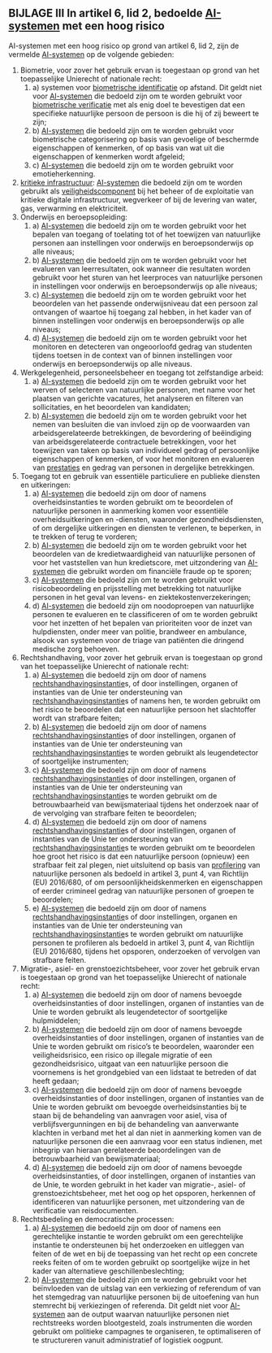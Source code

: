## BIJLAGE III In artikel 6, lid 2, bedoelde [AI-systemen](a3.md#^ai-systeem) met een hoog risico

AI-systemen met een hoog risico op grond van artikel 6, lid 2, zijn de vermelde [AI-systemen](a3.md#^ai-systeem) op de volgende gebieden:

1. Biometrie, voor zover het gebruik ervan is toegestaan op grond van het toepasselijke Unierecht of nationale recht:
   1. a) systemen voor [biometrische identificatie](a3.md#^bioid) op afstand. Dit geldt niet voor [AI-systemen](a3.md#^ai-systeem) die bedoeld zijn om te worden gebruikt voor [biometrische verificatie](a3.md#^biover) met als enig doel te bevestigen dat een specifieke natuurlijke persoon de persoon is die hij of zij beweert te zijn;
   2. b) [AI-systemen](a3.md#^ai-systeem) die bedoeld zijn om te worden gebruikt voor biometrische categorisering op basis van gevoelige of beschermde eigenschappen of kenmerken, of op basis van wat uit die eigenschappen of kenmerken wordt afgeleid;
   3. c) [AI-systemen](a3.md#^ai-systeem) die bedoeld zijn om te worden gebruikt voor emotieherkenning.
2. [kritieke infrastructuur](a3.md#^kritin): [AI-systemen](a3.md#^ai-systeem) die bedoeld zijn om te worden gebruikt als [veiligheidscomponent](a3.md#^veiligheidscomponent) bij het beheer of de exploitatie van kritieke digitale infrastructuur, wegverkeer of bij de levering van water, gas, verwarming en elektriciteit.
3. Onderwijs en beroepsopleiding:
   1. a) [AI-systemen](a3.md#^ai-systeem) die bedoeld zijn om te worden gebruikt voor het bepalen van toegang of toelating tot of het toewijzen van natuurlijke personen aan instellingen voor onderwijs en beroepsonderwijs op alle niveaus;
   2. b) [AI-systemen](a3.md#^ai-systeem) die bedoeld zijn om te worden gebruikt voor het evalueren van leerresultaten, ook wanneer die resultaten worden gebruikt voor het sturen van het leerproces van natuurlijke personen in instellingen voor onderwijs en beroepsonderwijs op alle niveaus;
   3. c) [AI-systemen](a3.md#^ai-systeem) die bedoeld zijn om te worden gebruikt voor het beoordelen van het passende onderwijsniveau dat een persoon zal ontvangen of waartoe hij toegang zal hebben, in het kader van of binnen instellingen voor onderwijs en beroepsonderwijs op alle niveaus;
   4. d) [AI-systemen](a3.md#^ai-systeem) die bedoeld zijn om te worden gebruikt voor het monitoren en detecteren van ongeoorloofd gedrag van studenten tijdens toetsen in de context van of binnen instellingen voor onderwijs en beroepsonderwijs op alle niveaus.
4. Werkgelegenheid, personeelsbeheer en toegang tot zelfstandige arbeid:
   1. a) [AI-systemen](a3.md#^ai-systeem) die bedoeld zijn om te worden gebruikt voor het werven of selecteren van natuurlijke personen, met name voor het plaatsen van gerichte vacatures, het analyseren en filteren van sollicitaties, en het beoordelen van kandidaten;
   2. b) [AI-systemen](a3.md#^ai-systeem) die bedoeld zijn om te worden gebruikt voor het nemen van besluiten die van invloed zijn op de voorwaarden van arbeidsgerelateerde betrekkingen, de bevordering of beëindiging van arbeidsgerelateerde contractuele betrekkingen, voor het toewijzen van taken op basis van individueel gedrag of persoonlijke eigenschappen of kenmerken, of voor het monitoren en evalueren van [prestaties](a3.md#^prestaties) en gedrag van personen in dergelijke betrekkingen.
5. Toegang tot en gebruik van essentiële particuliere en publieke diensten en uitkeringen:
   1. a) [AI-systemen](a3.md#^ai-systeem) die bedoeld zijn om door of namens overheidsinstanties te worden gebruikt om te beoordelen of natuurlijke personen in aanmerking komen voor essentiële overheidsuitkeringen en -diensten, waaronder gezondheidsdiensten, of om dergelijke uitkeringen en diensten te verlenen, te beperken, in te trekken of terug te vorderen;
   2. b) [AI-systemen](a3.md#^ai-systeem) die bedoeld zijn om te worden gebruikt voor het beoordelen van de kredietwaardigheid van natuurlijke personen of voor het vaststellen van hun kredietscore, met uitzondering van [AI-systemen](a3.md#^ai-systeem) die gebruikt worden om financiële fraude op te sporen;
   3. c) [AI-systemen](a3.md#^ai-systeem) die bedoeld zijn om te worden gebruikt voor risicobeoordeling en prijsstelling met betrekking tot natuurlijke personen in het geval van levens- en ziektekostenverzekeringen;
   4. d) [AI-systemen](a3.md#^ai-systeem) die bedoeld zijn om noodoproepen van natuurlijke personen te evalueren en te classificeren of om te worden gebruikt voor het inzetten of het bepalen van prioriteiten voor de inzet van hulpdiensten, onder meer van politie, brandweer en ambulance, alsook van systemen voor de triage van patiënten die dringend medische zorg behoeven.
6. Rechtshandhaving, voor zover het gebruik ervan is toegestaan op grond van het toepasselijke Unierecht of nationale recht:
   1. a) [AI-systemen](a3.md#^ai-systeem) die bedoeld zijn om door of namens [rechtshandhavingsinstantie](a3.md#^rhi)s, of door instellingen, organen of instanties van de Unie ter ondersteuning van [rechtshandhavingsinstantie](a3.md#^rhi)s of namens hen, te worden gebruikt om het risico te beoordelen dat een natuurlijke persoon het slachtoffer wordt van strafbare feiten;
   2. b) [AI-systemen](a3.md#^ai-systeem) die bedoeld zijn om door of namens [rechtshandhavingsinstantie](a3.md#^rhi)s of door instellingen, organen of instanties van de Unie ter ondersteuning van [rechtshandhavingsinstantie](a3.md#^rhi)s te worden gebruikt als leugendetector of soortgelijke instrumenten;
   3. c) [AI-systemen](a3.md#^ai-systeem) die bedoeld zijn om door of namens [rechtshandhavingsinstantie](a3.md#^rhi)s of door instellingen, organen of instanties van de Unie ter ondersteuning van [rechtshandhavingsinstantie](a3.md#^rhi)s te worden gebruikt om de betrouwbaarheid van bewijsmateriaal tijdens het onderzoek naar of de vervolging van strafbare feiten te beoordelen;
   4. d) [AI-systemen](a3.md#^ai-systeem) die bedoeld zijn om door of namens [rechtshandhavingsinstantie](a3.md#^rhi)s of door instellingen, organen of instanties van de Unie ter ondersteuning van [rechtshandhavingsinstantie](a3.md#^rhi)s te worden gebruikt om te beoordelen hoe groot het risico is dat een natuurlijke persoon (opnieuw) een strafbaar feit zal plegen, niet uitsluitend op basis van [profilering](a3.md#^profil) van natuurlijke personen als bedoeld in artikel 3, punt 4, van Richtlijn (EU) 2016/680, of om persoonlijkheidskenmerken en eigenschappen of eerder crimineel gedrag van natuurlijke personen of groepen te beoordelen;
   5. e) [AI-systemen](a3.md#^ai-systeem) die bedoeld zijn om door of namens [rechtshandhavingsinstantie](a3.md#^rhi)s of door instellingen, organen en instanties van de Unie ter ondersteuning van [rechtshandhavingsinstantie](a3.md#^rhi)s te worden gebruikt om natuurlijke personen te profileren als bedoeld in artikel 3, punt 4, van Richtlijn (EU) 2016/680, tijdens het opsporen, onderzoeken of vervolgen van strafbare feiten.
7. Migratie-, asiel- en grenstoezichtsbeheer, voor zover het gebruik ervan is toegestaan op grond van het toepasselijke Unierecht of nationale recht:
   1. a) [AI-systemen](a3.md#^ai-systeem) die bedoeld zijn om door of namens bevoegde overheidsinstanties of door instellingen, organen of instanties van de Unie te worden gebruikt als leugendetector of soortgelijke hulpmiddelen;
   2. b) [AI-systemen](a3.md#^ai-systeem) die bedoeld zijn om door of namens bevoegde overheidsinstanties of door instellingen, organen of instanties van de Unie te worden gebruikt om risico’s te beoordelen, waaronder een veiligheidsrisico, een risico op illegale migratie of een gezondheidsrisico, uitgaat van een natuurlijke persoon die voornemens is het grondgebied van een lidstaat te betreden of dat heeft gedaan;
   3. c) [AI-systemen](a3.md#^ai-systeem) die bedoeld zijn om door of namens bevoegde overheidsinstanties of door instellingen, organen of instanties van de Unie te worden gebruikt om bevoegde overheidsinstanties bij te staan bij de behandeling van aanvragen voor asiel, visa of verblijfsvergunningen en bij de behandeling van aanverwante klachten in verband met het al dan niet in aanmerking komen van de natuurlijke personen die een aanvraag voor een status indienen, met inbegrip van hieraan gerelateerde beoordelingen van de betrouwbaarheid van bewijsmateriaal;
   4. d) [AI-systemen](a3.md#^ai-systeem) die bedoeld zijn om door of namens bevoegde overheidsinstanties, of door instellingen, organen of instanties van de Unie, te worden gebruikt in het kader van migratie-, asiel- of grenstoezichtsbeheer, met het oog op het opsporen, herkennen of identificeren van natuurlijke personen, met uitzondering van de verificatie van reisdocumenten.
8. Rechtsbedeling en democratische processen:
   1. a) [AI-systemen](a3.md#^ai-systeem) die bedoeld zijn om door of namens een gerechtelijke instantie te worden gebruikt om een gerechtelijke instantie te ondersteunen bij het onderzoeken en uitleggen van feiten of de wet en bij de toepassing van het recht op een concrete reeks feiten of om te worden gebruikt op soortgelijke wijze in het kader van alternatieve geschillenbeslechting;
   2. b) [AI-systemen](a3.md#^ai-systeem) die bedoeld zijn om te worden gebruikt voor het beïnvloeden van de uitslag van een verkiezing of referendum of van het stemgedrag van natuurlijke personen bij de uitoefening van hun stemrecht bij verkiezingen of referenda. Dit geldt niet voor [AI-systemen](a3.md#^ai-systeem) aan de output waarvan natuurlijke personen niet rechtstreeks worden blootgesteld, zoals instrumenten die worden gebruikt om politieke campagnes te organiseren, te optimaliseren of te structureren vanuit administratief of logistiek oogpunt.
